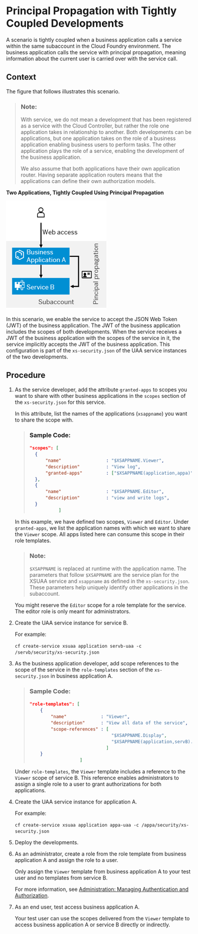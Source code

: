 <!-- loio5ad748d634254363b2f0cb2b9679ac6f -->

# Principal Propagation with Tightly Coupled Developments

A scenario is tightly coupled when a business application calls a service within the same subaccount in the Cloud Foundry environment. The business application calls the service with principal propagation, meaning information about the current user is carried over with the service call.



<a name="loio5ad748d634254363b2f0cb2b9679ac6f__context_aqj_zrb_4fb"/>

## Context

The figure that follows illustrates this scenario.

> ### Note:  
> With service, we do not mean a development that has been registered as a service with the Cloud Controller, but rather the role one application takes in relationship to another. Both developments can be applications, but one application takes on the role of a business application enabling business users to perform tasks. The other application plays the role of a service, enabling the development of the business application.
> 
> We also assume that both applications have their own application router. Having separate application routers means that the applications can define their own authorization models.

  
  
**Two Applications, Tightly Coupled Using Principal Propagation**

![](images/app_plan_named_user_pptx_70172fa.png "Two Applications, Tightly Coupled Using Principal Propagation")

In this scenario, we enable the service to accept the JSON Web Token \(JWT\) of the business application. The JWT of the business application includes the scopes of both developments. When the service receives a JWT of the business application with the scopes of the service in it, the service implicitly accepts the JWT of the business application. This configuration is part of the `xs-security.json` of the UAA service instances of the two developments.



<a name="loio5ad748d634254363b2f0cb2b9679ac6f__steps_trq_csb_4fb"/>

## Procedure

1.  As the service developer, add the attribute `granted-apps` to scopes you want to share with other business applications in the `scopes` section of the `xs-security.json` for this service.

    In this attribute, list the names of the applications \(`xsappname`\) you want to share the scope with.

    > ### Sample Code:  
    > ```json
    > "scopes": [
    > 	{
    > 		"name"                 : "$XSAPPNAME.Viewer",
    > 		"description"          : "View log",
    > 		"granted-apps"         : ["$XSAPPNAME(application,appa)" ] 
    > 	},	
    > 	{
    > 		"name"                 : "$XSAPPNAME.Editor",
    > 		"description"          : "view and write logs",
    > 	}
    >            ]
    > ```

    In this example, we have defined two scopes, `Viewer` and `Editor`. Under `granted-apps`, we list the application names with which we want to share the `Viewer` scope. All apps listed here can consume this scope in their role templates.

    > ### Note:  
    > `$XSAPPNAME` is replaced at runtime with the application name. The parameters that follow `$XSAPPNAME` are the service plan for the XSUAA service and `xsappname` as defined in the `xs-security.json`. These parameters help uniquely identify other applications in the subaccount.

    You might reserve the `Editor` scope for a role template for the service. The editor role is only meant for administrators.

2.  Create the UAA service instance for service B.

    For example:

    `cf create-service xsuaa application servb-uaa -c /servb/security/xs-security.json`

3.  As the business application developer, add scope references to the scope of the service in the `role-templates` section of the `xs-security.json` in business application A.

    > ### Sample Code:  
    > ```json
    > "role-templates": [
    >     {
    >         "name"             : "Viewer",
    >         "description"      : "View all data of the service",
    >         "scope-references" : [
    >                                "$XSAPPNAME.Display",
    >                                "$XSAPPNAME(application,servB).Viewer"
    >                              ]
    >     }
    >                    ]
    > ```

    Under `role-templates`, the `Viewer` template includes a reference to the `Viewer` scope of service B. This reference enables administrators to assign a single role to a user to grant authorizations for both applications.

4.  Create the UAA service instance for application A.

    For example:

    `cf create-service xsuaa application appa-uaa -c /appa/security/xs-security.json`

5.  Deploy the developments.

6.  As an adminístrator, create a role from the role template from business application A and assign the role to a user.

    Only assign the `Viewer` template from business application A to your test user and no templates from service B.

    For more information, see [Administration: Managing Authentication and Authorization](https://help.sap.com/viewer/65de2977205c403bbc107264b8eccf4b/Cloud/en-US/1ff47b2d980e43a6b2ce294352333708.html).

7.  As an end user, test access business application A.

    Your test user can use the scopes delivered from the `Viewer` template to access business application A or service B directly or indirectly.



